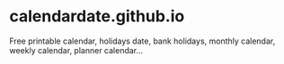 # calendardate.github.io
Free printable calendar, holidays date, bank holidays, monthly calendar, weekly calendar, planner calendar...
